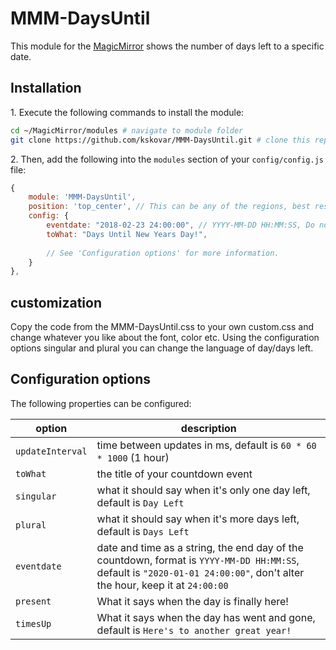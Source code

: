 # MMM-DaysUntil

This module for the [MagicMirror](https://github.com/MichMich/MagicMirror) shows the number of days left to a specific date.

## Installation

  1\. Execute the following commands to install the module:

```bash
cd ~/MagicMirror/modules # navigate to module folder
git clone https://github.com/kskovar/MMM-DaysUntil.git # clone this repository
```

  2\. Then, add the following into the `modules` section of your `config/config.js` file:

````javascript
{
    module: 'MMM-DaysUntil',
    position: 'top_center', // This can be any of the regions, best results in center regions
    config: {
        eventdate: "2018-02-23 24:00:00", // YYYY-MM-DD HH:MM:SS, Do not alter the time, just the date
        toWhat: "Days Until New Years Day!",
        
        // See 'Configuration options' for more information.
    }
},
````


## customization

  Copy the code from the MMM-DaysUntil.css to your own custom.css and change whatever you like about the font, color etc.
  Using the configuration options singular and plural you can change the language of day/days left.

## Configuration options

The following properties can be configured:

| option | description |
| ------------- | ------------- |
| `updateInterval` | time between updates in ms, default is `60 * 60 * 1000` (1 hour) |
| `toWhat` | the title of your countdown event |
| `singular` | what it should say when it's only one day left, default is `Day Left` |
| `plural` | what it should say when it's more days left, default is `Days Left` |
| `eventdate` | date and time as a string, the end day of the countdown, format is `YYYY-MM-DD HH:MM:SS`, default is `"2020-01-01 24:00:00"`, don't alter the hour, keep it at `24:00:00` |
| `present` | What it says when the day is finally here! |
| `timesUp`| What it says when the day has went and gone, default is `Here's to another great year!` |
